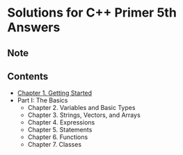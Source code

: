 # Solutions for C++ Primer 5th Answers
## Note
## Contents
- [Chapter 1. Getting Started](https://github.com/Yiyiya/PrimerCPP/tree/master/Chapter01)
- Part I: The Basics
  - Chapter 2. Variables and Basic Types
  - Chapter 3. Strings, Vectors, and Arrays
  - Chapter 4. Expressions
  - Chapter 5. Statements
  - Chapter 6. Functions
  - Chapter 7. Classes
